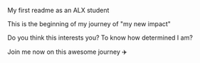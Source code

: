 My first readme as an ALX student

This is the beginning of my journey of "my new impact"

Do you think this interests you? To know how determined I am?

Join me now on this awesome journey ✈️
